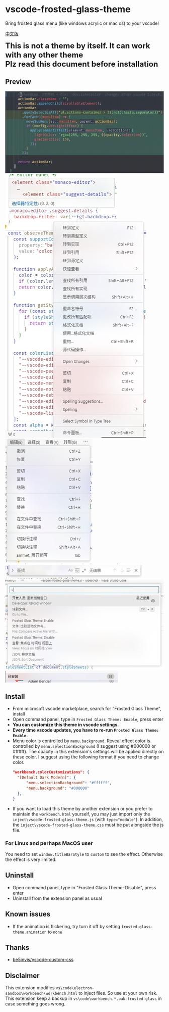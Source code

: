# vscode-frosted-glass-theme
Bring frosted glass menu (like windows acrylic or mac os) to your vscode!

[中文版](READMECN.md)

<span style="font-size: 24px;font-weight: bold">
This is not a theme by itself. It can work with any other theme
<br>
Plz read this document before installation
</span>

## Preview
![Animation](image/Animation.gif) \
![CodeHover](image/CodeHover.jpg) \
![ContextMenu](image/ContextMenu.jpg) \
![MenuBar](image/MenuBar.jpg) \
![SearchBar](image/SearchBar.jpg) \
![CommandPanel](image/CommandPanel.jpg) \
![PanelHeader](image/PanelHeader.jpg)
## Install
* From microsoft vscode marketplace, search for "Frosted Glass Theme", install
* Open command panel, type in `Frosted Glass Theme: Enable`, press enter
* **You can customize this theme in vscode settings.**
* **Every time vscode updates, you have to re-run `Frosted Glass Theme: Enable`.**
* Menu color is controlled by `menu.background`. Reveal effect color is controlled by `menu.selectionBackground` (I suggest using #000000 or #ffffff). The opacity in this extension's settings will be applied directly on these color. I suggest using the following format if you need to change color.
  ```json
  "workbench.colorCustomizations": {
    "[Default Dark Modern]": {
        "menu.selectionBackground": "#ffffff",
        "menu.background": "#000000"
    },
  }
  ```
* If you want to load this theme by another extension or you prefer to maintain the `workbench.html` yourself, you may just import only the `inject\vscode-frosted-glass-theme.js` (with `type="module"`). In addition, the `inject\vscode-frosted-glass-theme.css` must be put alongside the js file.
### For Linux and perhaps MacOS user
You need to set `window.titleBarStyle` to `custom` to see the effect. Otherwise the effect is very limited.
## Uninstall
* Open command panel, type in "Frosted Glass Theme: Disable", press enter
* Uninstall from the extension panel as usual
## Known issues
* If the animation is flickering, try turn it off by setting `frosted-glass-theme.animation` to `none`
## Thanks
* [be5invis/vscode-custom-css](https://github.com/be5invis/vscode-custom-css)
## Disclaimer
This extension modifies `vs\code\electron-sandbox\workbench\workbench.html` to inject files. So use at your own risk. \
This extension keep a backup in `vs\code\workbench.*.bak-frosted-glass` in case something goes wrong.
